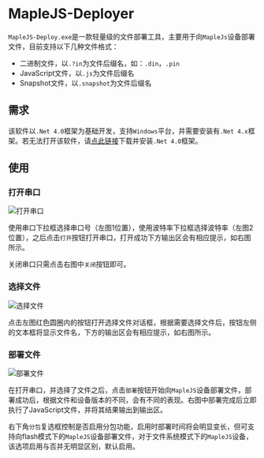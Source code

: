 # MapleJS-Deployer

`MapleJS-Deploy.exe`是一款轻量级的文件部署工具，主要用于向`MapleJs`设备部署文件，目前支持以下几种文件格式：

- 二进制文件，以`.?in`为文件后缀名，如：`.din`，`.pin`
- JavaScript文件，以`.js`为文件后缀名
- Snapshot文件，以`.snapshot`为文件后缀名

## 需求

该软件以`.Net 4.0`框架为基础开发，支持`Windows`平台，并需要安装有`.Net 4.x`框架。若无法打开该软件，请[点此链接](https://download.microsoft.com/download/9/5/A/95A9616B-7A37-4AF6-BC36-D6EA96C8DAAE/dotNetFx40_Full_x86_x64.exe)下载并安装`.Net 4.0`框架。

## 使用

### 打开串口

![打开串口](./img/打开串口.png)

使用串口下拉框选择串口号（左图1位置），使用波特率下拉框选择波特率（左图2位置），之后点击`打开`按钮打开串口，打开成功下方输出区会有相应提示，如右图所示。

关闭串口只需点击右图中`关闭`按钮即可。

### 选择文件

![选择文件](./img/选择文件.png)

点击左图红色圆圈内的按钮打开选择文件对话框，根据需要选择文件后，按钮左侧的文本框将显示文件名，下方的输出区会有相应提示，如右图所示。

### 部署文件

![部署文件](./img/部署文件.png)

在打开串口，并选择了文件之后，点击`部署`按钮开始向`MapleJS`设备部署文件，部署成功后，根据文件和设备版本的不同，会有不同的表现。右图中部署完成后立即执行了JavaScript文件，并将其结果输出到输出区。

右下角`分包`复选框控制是否启用分包功能，启用时部署时间将会明显变长，但可支持向flash模式下的`MapleJS`设备部署文件，对于文件系统模式下的`MapleJS`设备，该选项启用与否并无明显区别，默认启用。